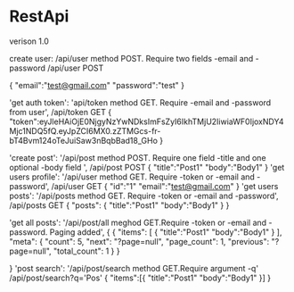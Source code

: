 # RestApi

verison 1.0


create user: /api/user method POST. Require two fields -email and -password
/api/user POST

{
"email":"test@gmail.com"
"password":"test"
}

'get auth token': 'api/token method GET. Require -email and -password from user',
/api/token GET
{
"token":eyJleHAiOjE0NjgyNzYwNDksImFsZyI6IkhTMjU2IiwiaWF0IjoxNDY4Mjc1NDQ5fQ.eyJpZCI6MX0.zZTMGcs-fr-bT4Bvm124oTeJuiSaw3nBqbBad18_GHo
}

'create post': '/api/post method POST. Require one field -title and one optional -body field ',
/api/post POST
{
"title":"Post1"
"body":"Body1"
}
'get users profile': '/api/user method GET. Require -token or -email and -password',
/api/user GET
{
"id":"1"
"email":"test@gmail.com"
}
'get users posts': '/api/posts method GET. Require -token or -email and -password',
/api/posts GET
{
"posts":
      {
      "title":"Post1"
      "body":"Body1"
      }
}

'get all posts': '/api/post/all meghod GET.Require -token or -email and -password. Paging added',
{
{
  "items": [
  {
      "title":"Post1"
      "body":"Body1"
  }
  ], 
  "meta": {
    "count": 5, 
    "next": "?page=null", 
    "page_count": 1, 
    "previous": "?page=null", 
    "total_count": 1
  }
}

}
'post search': '/api/post/search method GET.Require argument -q'
/api/post/search?q='Pos'
{
"items":[{
        "title":"Post1"
        "body":"Body1"
        }]
}

